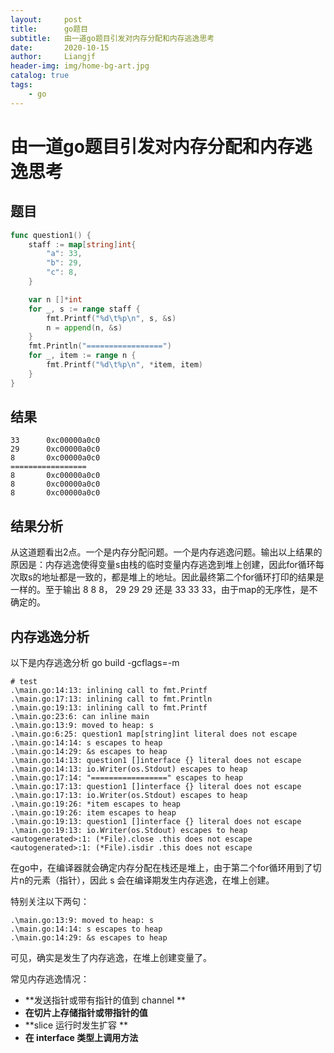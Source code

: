 ```yaml
---
layout:     post                  
title:      go题目
subtitle:   由一道go题目引发对内存分配和内存逃逸思考
date:       2020-10-15
author:     Liangjf
header-img: img/home-bg-art.jpg
catalog: true                      
tags:                       
    - go
---
```



# 由一道go题目引发对内存分配和内存逃逸思考

## 题目

```go
func question1() {
	staff := map[string]int{
		"a": 33,
		"b": 29,
		"c": 8,
	}

	var n []*int
	for _, s := range staff {
		fmt.Printf("%d\t%p\n", s, &s)
		n = append(n, &s)
	}
	fmt.Println("=================")
	for _, item := range n {
		fmt.Printf("%d\t%p\n", *item, item)
	}
}
```

## 结果

```shell
33      0xc00000a0c0
29      0xc00000a0c0
8       0xc00000a0c0
=================
8       0xc00000a0c0
8       0xc00000a0c0
8       0xc00000a0c0
```

## 结果分析
从这道题看出2点。一个是内存分配问题。一个是内存逃逸问题。输出以上结果的原因是：内存逃逸使得变量s由栈的临时变量内存逃逸到堆上创建，因此for循环每次取s的地址都是一致的，都是堆上的地址。因此最终第二个for循环打印的结果是一样的。至于输出 8 8 8， 29 29 29 还是 33 33 33，由于map的无序性，是不确定的。

## 内存逃逸分析
以下是内存逃逸分析 go build -gcflags=-m

```shell
# test
.\main.go:14:13: inlining call to fmt.Printf
.\main.go:17:13: inlining call to fmt.Println
.\main.go:19:13: inlining call to fmt.Printf
.\main.go:23:6: can inline main
.\main.go:13:9: moved to heap: s
.\main.go:6:25: question1 map[string]int literal does not escape
.\main.go:14:14: s escapes to heap
.\main.go:14:29: &s escapes to heap
.\main.go:14:13: question1 []interface {} literal does not escape
.\main.go:14:13: io.Writer(os.Stdout) escapes to heap
.\main.go:17:14: "=================" escapes to heap
.\main.go:17:13: question1 []interface {} literal does not escape
.\main.go:17:13: io.Writer(os.Stdout) escapes to heap
.\main.go:19:26: *item escapes to heap
.\main.go:19:26: item escapes to heap
.\main.go:19:13: question1 []interface {} literal does not escape
.\main.go:19:13: io.Writer(os.Stdout) escapes to heap
<autogenerated>:1: (*File).close .this does not escape
<autogenerated>:1: (*File).isdir .this does not escape
```

在go中，在编译器就会确定内存分配在栈还是堆上，由于第二个for循环用到了切片n的元素（指针），因此 s 会在编译期发生内存逃逸，在堆上创建。

特别关注以下两句：

```shell
.\main.go:13:9: moved to heap: s
.\main.go:14:14: s escapes to heap
.\main.go:14:29: &s escapes to heap
```
可见，确实是发生了内存逃逸，在堆上创建变量了。

常见内存逃逸情况：

- **发送指针或带有指针的值到 channel **
- **在切片上存储指针或带指针的值**
- **slice 运行时发生扩容 **
- **在 interface 类型上调用方法**